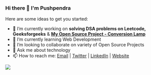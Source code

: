 ### Hi there 👋 I'm Pushpendra


Here are some ideas to get you started:
- 🔭 I’m currently working on **solving DSA problems on Leetcode, Geeksforgeeks** & **[ My Open Source Project - Conversion Lamp ](https://github.com/pushpendrahpx/conversion-lamp)**
- 🌱 I’m currently learning Web Development
- 👯 I’m looking to collaborate on variety of Open Source Projects
- 💬 Ask me about technology
- 📫 How to reach me: [Email](mailto:pushpendra.hpx2002@gmail.com)  | [Twitter](https://twitter.com/pushpendrahpx20) | [LinkedIn](https://linkedin.com/in/pushpendrahpx) | [Website](https://pushpendrahpx.github.io)
<img src="https://github-readme-stats.vercel.app/api?username=pushpendrahpx&&show_icons=true&title_color=ccd6f6&icon_color=64ffda&text_color=8892b0&bg_color=0A1923" />
